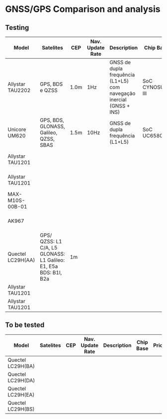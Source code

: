 # GNSS/GPS Comparison and analysis 

## Testing
| Model | Satelites | CEP | Nav. Update Rate | Description | Chip Base | Price | Qtd | link |
|---|---|---|---|---|---|---|---|---|
| Allystar TAU2202 | GPS, BDS e QZSS | 1.0m | 1Hz | GNSS de dupla frequência (L1+L5) com navegação inercial (GNSS + INS) |  SoC CYNOSURE III | R$123,36 | 1 | https://pt.aliexpress.com/item/1005007652958187.html?spm=a2g0o.order_list.order_list_main.59.6e8d1802bRaJ9M&gatewayAdapt=glo2bra |
| Unicore UM620 | GPS, BDS, GLONASS, Galileo, QZSS, SBAS | 1.5m | 10Hz | GNSS de dupla frequência (L1+L5) | SoC UC6580I | R$17,36 | 1 | https://pt.aliexpress.com/item/1005008237356081.html?spm=a2g0o.order_list.order_list_main.5.6e8d1802KkVgzZ&gatewayAdapt=glo2bra |
| Allystar TAU1201 | | | | | | R$66,30 (external antenna) | 1 | https://pt.aliexpress.com/item/1005009083277671.html?spm=a2g0o.order_list.order_list_main.70.6e8d1802KkVgzZ&gatewayAdapt=glo2bra |
| Allystar TAU1201 | | | ||  | R$51,57 (small board) | 2 | https://pt.aliexpress.com/item/1005009047493772.html?spm=a2g0o.order_list.order_list_main.76.6e8d1802KkVgzZ&gatewayAdapt=glo2bra |
| MAX-M10S-00B-01 | | | | |  | R$50,97 | 2  | |
| AK967 | | | | | | R$46,99 (sem antena) | 1 | |
| Quectel LC29H(AA) | GPS/ QZSS: L1 C/A, L5 GLONASS: L1 Galileo: E1, E5a BDS: B1I, B2a | 1m |  | | | R$105,70 | 1 | |
| Allystar TAU1201 | | | | | | | | |
| Allystar TAU1201 | | | | |  || | |

## To be tested
| Model | Satelites | CEP | Nav. Update Rate | Description | Chip Base | Price | Qtd | link |
|---|---|---|---|---|---|---|---|---|
| Quectel LC29H(BA) |  |  |  | | |  |  | |
| Quectel LC29H(DA) |  |  |  | | |  |  | |
| Quectel LC29H(EA) |  |  |  | | |  |  | |
| Quectel LC29H(BS) |  |  |  | | |  |  | |
